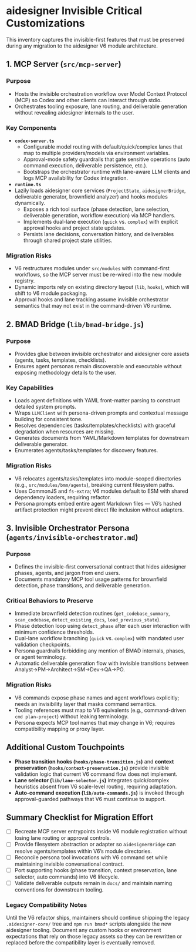 # aidesigner Invisible Critical Customizations

This inventory captures the invisible-first features that must be preserved during any migration to the aidesigner V6 module architecture.

## 1. MCP Server (`src/mcp-server`)

### Purpose

- Hosts the invisible orchestration workflow over Model Context Protocol (MCP) so Codex and other clients can interact through stdio.
- Orchestrates tooling exposure, lane routing, and deliverable generation without revealing aidesigner internals to the user.

### Key Components

- **`codex-server.ts`**
  - Configurable model routing with default/quick/complex lanes that map to multiple providers/models via environment variables.
  - Approval-mode safety guardrails that gate sensitive operations (auto command execution, deliverable persistence, etc.).
  - Bootstraps the orchestrator runtime with lane-aware LLM clients and logs MCP availability for Codex integration.
- **`runtime.ts`**
- Lazily loads aidesigner core services (`ProjectState`, `aidesignerBridge`, deliverable generator, brownfield analyzer) and hooks modules dynamically.
  - Exposes a rich tool surface (phase detection, lane selection, deliverable generation, workflow execution) via MCP handlers.
  - Implements dual-lane execution (`quick` vs. `complex`) with explicit approval hooks and project state updates.
  - Persists lane decisions, conversation history, and deliverables through shared project state utilities.

### Migration Risks

- V6 restructures modules under `src/modules` with command-first workflows, so the MCP server must be re-wired into the new module registry.
- Dynamic imports rely on existing directory layout (`lib`, `hooks`), which will shift to V6 module packaging.
- Approval hooks and lane tracking assume invisible orchestrator semantics that may not exist in the command-driven V6 runtime.

## 2. BMAD Bridge (`lib/bmad-bridge.js`)

### Purpose

- Provides glue between invisible orchestrator and aidesigner core assets (agents, tasks, templates, checklists).
- Ensures agent personas remain discoverable and executable without exposing methodology details to the user.

### Key Capabilities

- Loads agent definitions with YAML front-matter parsing to construct detailed system prompts.
- Wraps `LLMClient` with persona-driven prompts and contextual message building for consistent tone.
- Resolves dependencies (tasks/templates/checklists) with graceful degradation when resources are missing.
- Generates documents from YAML/Markdown templates for downstream deliverable generator.
- Enumerates agents/tasks/templates for discovery features.

### Migration Risks

- V6 relocates agents/tasks/templates into module-scoped directories (e.g., `src/modules/bmm/agents`), breaking current filesystem paths.
- Uses CommonJS and `fs-extra`; V6 modules default to ESM with shared dependency loaders, requiring refactor.
- Persona prompts embed entire agent Markdown files — V6’s hashed artifact protection might prevent direct file inclusion without adapters.

## 3. Invisible Orchestrator Persona (`agents/invisible-orchestrator.md`)

### Purpose

- Defines the invisible-first conversational contract that hides aidesigner phases, agents, and jargon from end users.
- Documents mandatory MCP tool usage patterns for brownfield detection, phase transitions, and deliverable generation.

### Critical Behaviors to Preserve

- Immediate brownfield detection routines (`get_codebase_summary`, `scan_codebase`, `detect_existing_docs`, `load_previous_state`).
- Phase detection loop using `detect_phase` after each user interaction with minimum confidence thresholds.
- Dual-lane workflow branching (`quick` vs. `complex`) with mandated user validation checkpoints.
- Persona guardrails forbidding any mention of BMAD internals, phases, or agent terminology.
- Automatic deliverable generation flow with invisible transitions between Analyst→PM→Architect→SM→Dev→QA→PO.

### Migration Risks

- V6 commands expose phase names and agent workflows explicitly; needs an invisibility layer that masks command semantics.
- Tooling references must map to V6 equivalents (e.g., command-driven `cmd plan-project`) without leaking terminology.
- Persona expects MCP tool names that may change in V6; requires compatibility mapping or proxy layer.

## Additional Custom Touchpoints

- **Phase transition hooks (`hooks/phase-transition.js`)** and **context preservation (`hooks/context-preservation.js`)** provide invisible validation logic that current V6 command flow does not implement.
- **Lane selector (`lib/lane-selector.js`)** integrates quick/complex heuristics absent from V6 scale-level routing, requiring adaptation.
- **Auto-command execution (`lib/auto-commands.js`)** is invoked through approval-guarded pathways that V6 must continue to support.

## Summary Checklist for Migration Effort

- [ ] Recreate MCP server entrypoints inside V6 module registration without losing lane routing or approval controls.
- [ ] Provide filesystem abstraction or adapter so `aidesignerBridge` can resolve agents/templates within V6’s module directories.
- [ ] Reconcile persona tool invocations with V6 command set while maintaining invisible conversational contract.
- [ ] Port supporting hooks (phase transition, context preservation, lane selector, auto commands) into V6 lifecycle.
- [ ] Validate deliverable outputs remain in `docs/` and maintain naming conventions for downstream tooling.

### Legacy Compatibility Notes

Until the V6 refactor ships, maintainers should continue shipping the legacy `.aidesigner-core/` tree and `npm run bmad*` scripts alongside the new aidesigner tooling. Document any custom hooks or environment expectations that rely on those legacy assets so they can be rewritten or replaced before the compatibility layer is eventually removed.
